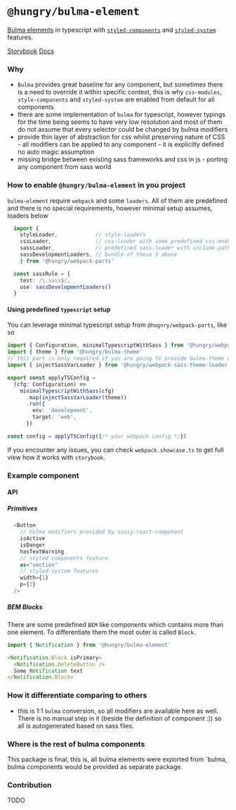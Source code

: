 `@hungry/bulma-element`
====

[Bulma elements](https://bulma.io/documentation/elements/) in typescript with [`styled-components`](https://github.com/styled-components/styled-components) and [`styled-system`](https://github.com/jxnblk/styled-system) features.

[Storybook](https://hungry-consulting.github.io/bulma-element/index.html)
[Docs](https://hungry-consulting.github.io/bulma-element/api/index.html)

### Why
* `Bulma` provides great baseline for any component, but sometimes there is a need to override it within specific context, this is why `css-modules`, `style-components` and `styled-system` are enabled from default for all components
* there are some implementation of `bulma` for typescript, however typings for the time being seems to have very low resolution and most of them do not assume that every selector could be changed by bulma modifiers 
* provide thin layer of abstraction for css whilst preserving nature of CSS - all modifiers can be applied to any component - it is explicitly defined no auto magic assumption
* missing bridge between existing sass frameworks and css in js - porting any component from sass world

### How to enable `@hungry/bulma-element` in you project
`bulma-element` require `webpack` and some `loaders`. All of them are predefined and there is no special requirements, however minimal setup assumes, loaders below
```ts
  import {
    styleLoader,            // style-loaders
    cssLoader,              // css-loader with some predefined css-modules setup
    sassLoader,             // predefined sass-loader with include-paths and implementation defined
    sassDevelopmentLoaders, // bundle of these 3 above
    } from '@hungry/webpack-parts'

  const sassRule = {
    test: /\.sass$/,
    use: sassDevelopmentLoaders()
  }
```

#### Using predefined `typescript` setup
You can leverage minimal typescript setup from `@hugnry/webpack-parts`, like so

```ts
import { Configuration, minimalTypescriptWithSass } from '@hungry/webpack-parts'
import { theme } from '@hungry/bulma-theme'
// this part is only required if you are going to provide bulma-theme overriding
import { injectSassVarLoader } from '@hungry/webpack-sass-theme-loader'

export const applyTSConfig =
  (cfg: Configuration) =>
    minimalTypescriptWithSass(cfg)
      .map(injectSassVarLoader(theme))
      .run({
        env: 'development',
        target: 'web',
      })

const config = applyTSConfig({/* your webpack config */})
```

If you encounter any issues, you can check `webpack.showcase.ts` to get full view how it works with `storybook`.

### Example component
#### API

##### Primitives
```ts
  <Button 
    // bulma modifiers provided by sassy-react-component
    isActive 
    isDanger 
    hasTextWarning 
    // styled components feature
    as="section"
    // styled-system features
    width={1}
    p={2}
  />
```

##### BEM Blocks
There are some predefined `BEM` like components which contains more than one element. To differentiate them the most outer is called `Block`.

```ts
import { Notification } from '@hungry/bulma-element'

<Notification.Block isPrimary>
  <Notification.DeleteButton />
  Some Notification text
</Notification.Block>
```

### How it differentiate comparing to others
* this is 1:1 `bulma` conversion, so all modifiers are available here as well. There is no manual step in it (beside the definition of component :)) so all is autogenerated based on sass files.

### Where is the rest of bulma components
This package is final, this is, all bulma elements were exported from `bulma, bulma components would be provided as separate package.

### Contribution
TODO
